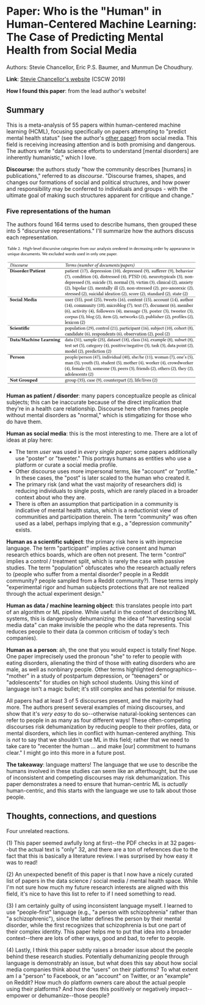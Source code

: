 <!-- date: 2019-12-01 -->
# Paper: Who is the "Human" in Human-Centered Machine Learning: The Case of Predicting Mental Health from Social Media
Authors: Stevie Chancellor, Eric P.S. Baumer, and Munmun De Choudhury.

**Link**: [Stevie Chancellor's website](http://steviechancellor.com/wp-content/uploads/2019/09/HCML-CSCW-2019.pdf) (CSCW 2019)

**How I found this paper**: from the lead author's website!

## Summary
This is a meta-analysis of 55 papers within human-centered machine learning (HCML), focusing specifically on papers attempting to "predict mental health status" (see the author's [other paper](ethical_tensions_social_media_chancellor_1.md)) from social media. This field is receiving increasing attention and is both promising and dangerous. The authors write "data science efforts to understand [mental disorders] are inherently humanistic," which I love.

**Discourse:** the authors study "how the community describes [humans] in publications," referred to as *discourse*. "Discourse frames, shapes, and changes our formations of social and political structures, and how power and responsibility may be conferred to individuals and groups - with the ultimate goal of making such structures apparent for critique and change."

### Five representations of the human
The authors found 164 terms used to describe humans, then grouped these into 5 "discursive representations." I'll summarize how the authors discuss each representation.

![Discursive categories and example terms](who_is_human_chancellor_img1.png)

**Human as patient / disorder**: many papers conceptualize people as clinical subjects; this can be inaccurate because of the direct implication that they're in a health care relationship. Discourse here often frames people without mental disorders as "normal," which is stimgatizing for those who do have them.

**Human as social media**: this is the most interesting to me. There are a lot of ideas at play here:

 * The term *user* was used in *every single paper*; some papers additionally use "poster" or "tweeter." This portrays humans as entities who use a platform or curate a social media profile.
 * Other discourse uses more impersonal terms, like "account" or "profile." In these cases, the "post" is later scaled to the human who created it.
 * The primary risk (and what the vast majority of researchers did) is reducing individuals to single posts, which are rarely placed in a broader context about who they are.
 * There is often an assumption that participation in a community is indicative of mental health status, which is a reductionist view of communities and participation therein. The term "community" was often used as a label, perhaps implying that e.g., a "depression community" exists.

**Human as a scientific subject**: the primary risk here is with imprecise language. The term "participant" implies active consent and human research ethics boards, which are often not present. The term "control" implies a control / treatment split, which is rarely the case with passive studies. The term "population" obfuscates who the research actually refers to (people who suffer from a mental disorder? people in a Reddit community? people sampled from a Reddit community?). These terms imply "experimental rigor and human subjects protections that are not realized through the actual experiment design."

**Human as data / machine learning object**: this translates people into part of an algorithm or ML pipeline. While useful in the context of describing ML systems, this is dangerously dehumanizing: the idea of "harvesting social media data" can make invisible the people who the data represents. This reduces people to their data (a common criticism of today's tech companies).

**Human as a person**: ah, the one that you would expect is totally fine! Nope. One paper imprecisely used the pronoun "she" to refer to people with eating disorders, alienating the third of those with eating disorders who are male, as well as nonbinary people. Other terms highlighted demographics--"mother" in a study of postpartum depression, or "teenagers" or "adolescents" for studies on high school students. Using this kind of language isn't a magic bullet; it's still complex and has potential for misuse.

All papers had at least 3 of 5 discourses present, and the majority had more. The authors present several examples of mixing discourses, and show that it's *very easy* to do so--otherwise natural-looking sentences can refer to people in as many as four different ways! These often-competing discourses risk dehumanization by reducing people to their profiles, data, or mental disorders, which lies in conflict with human-centered anything. This is *not* to say that we shouldn't use ML in this field; rather that we need to take care to "recenter the human ... and make [our] commitment to humans clear." I might go into this more in a future post.

**The takeaway**: language matters! The language that we use to describe the humans involved in these studies can seem like an afterthought, but the use of inconsistent and competing discourses may risk dehumanization. This paper demonstrates a need to ensure that human-centric ML is *actually* human-centric, and this starts with the language we use to talk about those people.


## Thoughts, connections, and questions
Four unrelated reactions.

(1) This paper seemed awfully long at first--the PDF checks in at 32 pages--but the actual text is "only" 32, and there are a ton of references due to the fact that this is basically a literature review. I was surprised by how easy it was to read!

(2) An unexpected benefit of this paper is that I now have a nicely curated list of papers in the data science / social media / mental health space. While I'm not sure how much my future research interests are aligned with this field, it's nice to have this list to refer to if I need something to read.

(3) I am certainly guilty of using inconsistent language myself. I learned to use "people-first" language (e.g., "a person with schizophrenia" rather than "a schizophrenic"), since the latter defines the person by their mental disorder, while the first recognizes that schizophrenia is but one part of their complex identity. This paper helps me to put that idea into a broader context--there are lots of other ways, good and bad, to refer to people.

(4) Lastly, I think this paper subtly raises a broader issue about the people behind these research studies. Potentially dehumanizing people through language is demonstrably an issue, but what does this say about how social media companies think about the "users" on their platforms? To what extent am I a "person" to Facebook, or an "account" on Twitter, or an "example" on Reddit? How much do platform owners care about the actual people using their platforms? And how does this positively or negatively impact--empower or dehumanize--those people?
